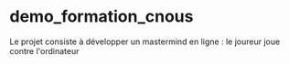 demo_formation_cnous
====================

Le projet consiste à développer un mastermind en ligne : le joureur joue contre l'ordinateur
